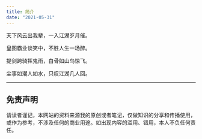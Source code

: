 ```yaml
---
title: 简介
date: "2021-05-31"
---
```


天下风云出我辈，一入江湖岁月催。

皇图霸业谈笑中，不胜人生一场醉。

提剑跨骑挥鬼雨，白骨如山鸟惊飞。

尘事如潮人如水，只叹江湖几人回。

---

## 免责声明
请读者谨记，本网站的资料来源我的原创或者笔记，仅做知识的分享和传播使用，或作为参考，不涉及任何的商业用途。如出现内容的滥用、错用，本人不负任何责任。
